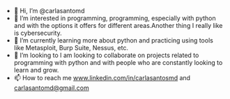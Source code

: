 - 👋 Hi, I’m @carlasantomd
- 👀 I’m interested in programming, programming, especially with python and with the options it offers for different areas.Another thing I really like is cybersecurity.
- 🌱 I’m currently learning more about python and practicing using tools like Metasploit, Burp Suite, Nessus, etc.
- 💞️ I’m looking to I am looking to collaborate on projects related to programming with python and with people who are constantly looking to learn and grow.
- 📫 How to reach me www.linkedin.com/in/carlasantosmd and carlasantomd@gmail.com

<!---
carlasanto/carlasanto is a ✨ special ✨ repository because its `README.md` (this file) appears on your GitHub profile.
You can click the Preview link to take a look at your changes.
--->
